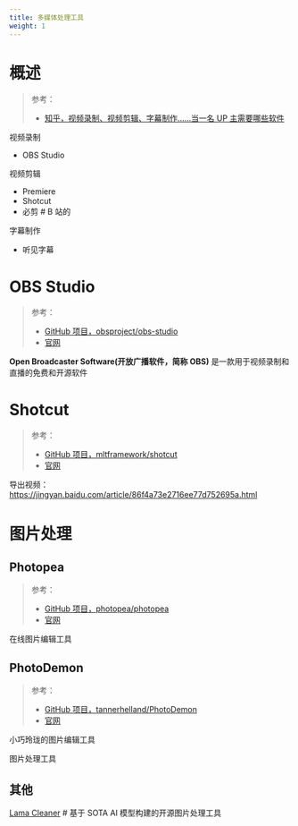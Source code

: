 ```yaml
---
title: 多媒体处理工具
weight: 1
---
```


# 概述

> 参考：
> - [知乎，视频录制、视频剪辑、字幕制作......当一名 UP 主需要哪些软件](https://zhuanlan.zhihu.com/p/138863913)

视频录制

- OBS Studio

视频剪辑

- Premiere
- Shotcut
- 必剪 # B 站的

字幕制作

- 听见字幕

# OBS Studio

> 参考：
> - [GitHub 项目，obsproject/obs-studio](https://github.com/obsproject/obs-studio)
> - [官网](https://obsproject.com/)

**Open Broadcaster Software(开放广播软件，简称 OBS)** 是一款用于视频录制和直播的免费和开源软件

# Shotcut

> 参考：
> - [GitHub 项目，mltframework/shotcut](https://github.com/mltframework/shotcut)
> - [官网](https://shotcut.org/)

导出视频：<https://jingyan.baidu.com/article/86f4a73e2716ee77d752695a.html>

# 图片处理

## Photopea

> 参考：
> - [GitHub 项目，photopea/photopea](https://github.com/photopea/photopea)
> - [官网](https://www.photopea.com/)

在线图片编辑工具

## PhotoDemon

> 参考：
> - [GitHub 项目，tannerhelland/PhotoDemon](https://github.com/tannerhelland/PhotoDemon)
> - [官网](https://photodemon.org/)

小巧玲珑的图片编辑工具

图片处理工具

## 其他
[Lama Cleaner](https://github.com/Sanster/lama-cleaner) # 基于 SOTA AI 模型构建的开源图片处理工具